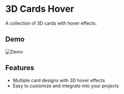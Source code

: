 # 3D Cards Hover

A collection of 3D cards with hover effects.

## Demo

![Demo](https://github.com/ersuheb/Web_Dev_Practice/assets/81223989/c917ea59-3027-40c2-81c9-a70d2f6ae9ca)

## Features

- Multiple card designs with 3D hover effects
- Easy to customize and integrate into your projects